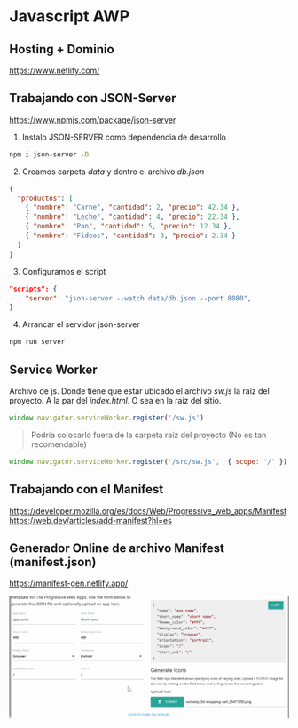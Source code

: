 # Javascript AWP

## Hosting + Dominio

<https://www.netlify.com/>

## Trabajando con JSON-Server

<https://www.npmjs.com/package/json-server>

1. Instalo JSON-SERVER como dependencia de desarrollo

```sh
npm i json-server -D
```

2. Creamos carpeta *data* y dentro el archivo *db.json*

```json
{
  "productos": [
    { "nombre": "Carne", "cantidad": 2, "precio": 42.34 },
    { "nombre": "Leche", "cantidad": 4, "precio": 22.34 },
    { "nombre": "Pan", "cantidad": 5, "precio": 12.34 },
    { "nombre": "Fideos", "cantidad": 3, "precio": 2.34 }
  ]
}
```

3. Configuramos el script

```json
"scripts": {
    "server": "json-server --watch data/db.json --port 8080",
}
```

4. Arrancar el servidor json-server

```sh
npm run server
```

## Service Worker
Archivo de js. Donde tiene que estar ubicado el archivo *sw.js* la raíz del proyecto. A la par del *index.html*. O sea en la raíz del sitio.

```js
window.navigator.serviceWorker.register('/sw.js')
```


> Podría colocarlo fuera de la carpeta raíz del proyecto (No es tan recomendable)

```js
window.navigator.serviceWorker.register('/src/sw.js',  { scope: '/' })
```

## Trabajando con el Manifest

<https://developer.mozilla.org/es/docs/Web/Progressive_web_apps/Manifest>
<https://web.dev/articles/add-manifest?hl=es>

## Generador Online de archivo Manifest (manifest.json)
<https://manifest-gen.netlify.app/>

![captura-de-app-de-generación](_ref/image.png)